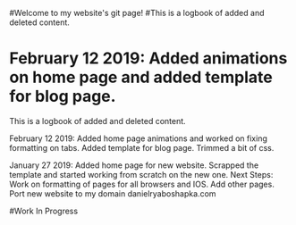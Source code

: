 #Welcome to my website's git page!
#This is a logbook of added and deleted content.

February 12 2019: Added animations on home page and added template for blog page. 
=======
This is a logbook of added and deleted content. 

February 12 2019: Added home page animations and worked on fixing formatting on tabs. Added
template for blog page. Trimmed a bit of css.

January 27 2019: Added home page for new website. Scrapped the template and started working from scratch on the new one. 
Next Steps: Work on formatting of pages for all browsers and IOS. Add other pages. Port new website to my domain danielryaboshapka.com

#Work In Progress

